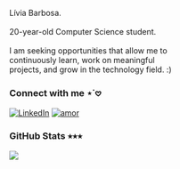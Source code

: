 <p align="justify"> 
Lívia Barbosa. <br> <br>
20-year-old Computer Science student. <br> <br>
I am seeking opportunities that allow me to <br>
continuously learn, work on meaningful <br>
projects, and grow in the technology field. :) <br> 

</p>

### Connect with me ⋆˙𖹭
[![LinkedIn](https://img.shields.io/badge/LinkedIn-%230077B5.svg?logo=linkedin&logoColor=white&color=f35dbb)](https://linkedin.com/in/liviamrb/) 
<a href="https://www.linkedin.com/in/mariocbneto/"> <img alt="amor" src="https://custom-icon-badges.demolab.com/badge/Heart-f35dbb.svg?logo=heart"/> </a> 

### GitHub Stats ⭒⭒⭒
![](https://github-readme-stats.vercel.app/api?username=livmrb&theme=omni&hide_border=false&include_all_commits=false&count_private=false)<br/>


